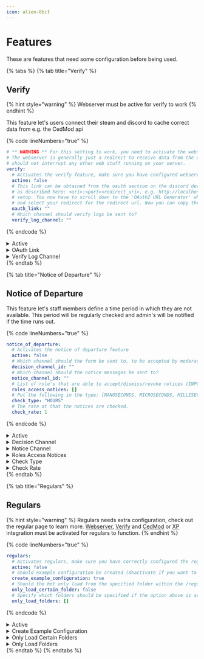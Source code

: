 ```yaml
---
icon: alien-8bit
---
```


# Features

These are features that need some configuration before being used.

{% tabs %}
{% tab title="Verify" %}
## Verify

{% hint style="warning" %}
Webserver must be active for verify to work
{% endhint %}

This feature let's users connect their steam and discord to cache correct data from e.g. the CedMod api

{% code lineNumbers="true" %}
```yaml
# ** WARNING ** For this setting to work, you need to activate the webserver.
# The webserver is generally just a redirect to receive data from the discord OAuth Api, so it
# should not interrupt any other web stuff running on your server.
verify:
  # Activates the verify feature, make sure you have configured webserver accordingly
  active: false
  # This link can be obtained from the oauth section on the discord developer portal. First, enter the redirect you entered in the webserver section exactly
  # as described here: <uri>:<port><redirect_uri>, e.g. http://localhost:80/auth/discord/redirect. After entering the redirect, click on save to proceed with the
  # setup. You now have to scroll down to the 'OAuth2 URL Generator' where you need to click on 2 options, 'identify' and 'connections', after that scroll down
  # and select your redirect for the redirect url. Now you can copy the generated url into your clipboard. Paste it in here.
  oauth_link: ""
  # Which channel should verify logs be sent to?
  verify_log_channel: ""
```
{% endcode %}

<details>

<summary>Active</summary>

Determines if the verify feature is active

</details>

<details>

<summary>OAuth Link</summary>

This is the link users will be prompted to click when verifying. To activate OAuth for your application, head to the discord developer portal. Head to the OAuth section and follow these steps:

1. Enter the redirect you entered on [webserver setup](webserver.md).&#x20;
2. Click on `identify` and `connections`
3. Select your redirect link and generate a OAuth link

</details>

<details>

<summary>Verify Log Channel</summary>

The id of the channel you want to send verify logs to.

</details>
{% endtab %}

{% tab title="Notice of Departure" %}
## Notice of Departure

This feature let's staff members define a time period in which they are not available. This period will be regularly checked and admin's will be notified if the time runs out.

{% code lineNumbers="true" %}
```yaml
notice_of_departure:
  # Activates the notice of departure feature
  active: false
  # Which channel should the form be sent to, to be accepted by moderators?
  decision_channel_id: ""
  # Which channel should the notice messages be sent to?
  notice_channel_id: ""
  # List of role's that are able to accept/dismiss/revoke notices (INPUT ID'S ONLY)
  roles_access_notices: []
  # Put the following in the type: [NANOSECONDS, MICROSECONDS, MILLISECONDS, SECONDS, MINUTES, HOURS, DAYS]
  check_type: "HOURS"
  # The rate at that the notices are checked.
  check_rate: 1
```
{% endcode %}

<details>

<summary>Active</summary>

Determines if notice of departures is active

</details>

<details>

<summary>Decision Channel</summary>

The id of the channel that the message for regular decision will be sent to. This decision message can only be accessed by users who permitted to. If decision is accepted or denied a message will be sent to the sender, notifying them of the decision

</details>

<details>

<summary>Notice Channel</summary>

The id of the channel that the accepted notices will be sent to. These notice messages contain a button for revoking the notice if needed.

</details>

<details>

<summary>Roles Access Notices</summary>

An array of roles who should be able permitted to accept/deny/revoke notices.&#x20;

</details>

<details>

<summary>Check Type</summary>

The type of time-format the checker should follow. Available formats are:

`NANOSECONDS`, `MICROSECONDS`, `MILLISECONDS`, `SECONDS`, `MINUTES`, `HOURS`, `DAYS`

</details>

<details>

<summary>Check Rate</summary>

The rate at which notices should be checked/validated

</details>
{% endtab %}

{% tab title="Regulars" %}
## Regulars

{% hint style="warning" %}
Regulars needs extra configuration, check out the regular page to learn more. [Webserver](webserver.md), [Verify](features.md#verify) and [CedMod](integration.md#cedmod) or [XP](integration.md#xp) integration must be activated for regulars to function.
{% endhint %}

{% code lineNumbers="true" %}
```yaml
regulars:
  # Activates regulars, make sure you have correctly configured the regular's configs, as well as activated the necessary compatibility settings
  active: false
  # Should example configuration be created (deactivate if you want to delete the example config)
  create_example_configuration: true
  # Should the bot only load from the specified folder within the /regulars/ folder?
  only_load_certain_folder: false
  # Specify which folders should be specified if the option above is active
  only_load_folders: []
```
{% endcode %}

<details>

<summary>Active</summary>

Determines if regulars is active

</details>

<details>

<summary>Create Example Configuration</summary>

If active, an example configuration directory is created under `/SCPToolsBot/regulars/` . Deactivate this after you know how to configure regulars correctly

</details>

<details>

<summary>Only Load Certain Folders</summary>

Determines if only certain folders should be loaded

</details>

<details>

<summary>Only Load Folders</summary>

{% hint style="warning" %}
only works if `only_load_certain_folder` is active
{% endhint %}

An array consisting of the folders that should be loaded

</details>
{% endtab %}
{% endtabs %}
